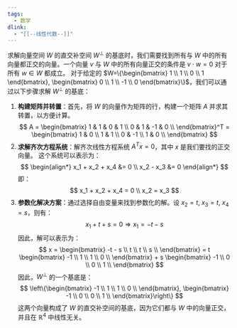 ```yaml
---
tags:
  - 数学
dlink:
  - "[[--线性代数--]]"
---
```

求解向量空间 $W$ 的直交补空间 $W^\perp$ 的基底时，我们需要找到所有与 $W$ 中的所有向量都正交的向量。一个向量 $v$ 与 $W$ 中的所有向量正交的条件是 $v \cdot w = 0$ 对于所有 $w \in W$ 都成立。
对于给定的 $W=\{\begin{bmatrix} 1 \\ 1 \\ 0 \\ 1 \end{bmatrix}, \begin{bmatrix} 0 \\ 1 \\ -1 \\ 0 \end{bmatrix}\}$，我们可以通过以下步骤求解 $W^\perp$ 的基底：
1. **构建矩阵并转置**：首先，将 $W$ 的向量作为矩阵的行，构建一个矩阵 $A$ 并求其转置，以方便计算。   
$$
A = \begin{bmatrix}
1 & 1 & 0 & 1 \\
0 & 1 & -1 & 0 \\
\end{bmatrix}^T = \begin{bmatrix}
1 & 0 \\
1 & 1 \\
0 & -1 \\
1 & 0 \\
\end{bmatrix}
$$
2. **求解齐次方程系统**：解齐次线性方程系统 $A^T x = 0$，其中 $x$ 是我们要找的正交向量。
   这个系统可以表示为：
$$
\begin{align*}
x_1 + x_2 + x_4 &= 0 \\
x_2 - x_3 &= 0
\end{align*}
$$
   即：
$$
x_1 + x_2 + x_4 = 0 \\
x_2 = x_3
$$
3. **参数化解决方案**：通过选择自由变量来找到参数化的解。设 $x_2 = t$, $x_3 = t$, $x_4 = s$，则有：
$$
x_1 + t + s = 0 \Rightarrow x_1 = -t - s
$$
   因此，解可以表示为：
$$
x = \begin{bmatrix}
-t - s \\
t \\
t \\
s \\
\end{bmatrix} = t \begin{bmatrix}
-1 \\
1 \\
1 \\
0 \\
\end{bmatrix} + s \begin{bmatrix}
-1 \\
0 \\
0 \\
1 \\
\end{bmatrix}
$$
   因此，$W^\perp$ 的一个基底是：
$$
\left\{\begin{bmatrix}
-1 \\
1 \\
1 \\
0 \\
\end{bmatrix}, \begin{bmatrix}
-1 \\
0 \\
0 \\
1 \\
\end{bmatrix}\right\}
$$
这两个向量构成了 $W$ 的直交补空间的基底，因为它们都与 $W$ 中的向量正交，并且在 $\mathbb{R}^4$ 中线性无关。